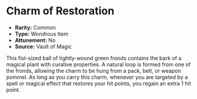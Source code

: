 # Charm of Restoration

- **Rarity:** Common
- **Type:** Wondrous Item
- **Attunement:** No
- **Source:** Vault of Magic

This fist-sized ball of tightly-wound green fronds contains the bark of a magical plant with curative properties. A natural loop is formed from one of the fronds, allowing the charm to be hung from a pack, belt, or weapon pommel. As long as you carry this charm, whenever you are targeted by a spell or magical effect that restores your hit points, you regain an extra 1 hit point.
